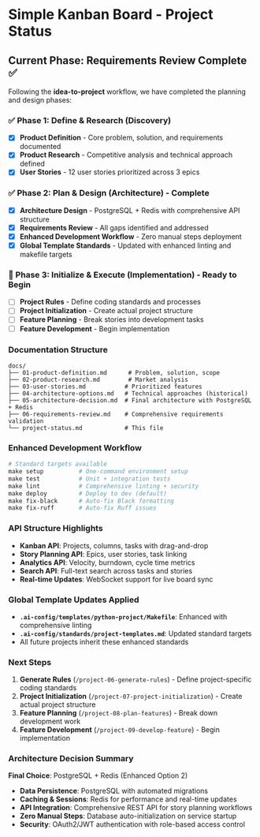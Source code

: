 # Simple Kanban Board - Project Status

## Current Phase: Requirements Review Complete ✅

Following the **idea-to-project** workflow, we have completed the planning and design phases:

### ✅ Phase 1: Define & Research (Discovery)
- [x] **Product Definition** - Core problem, solution, and requirements documented
- [x] **Product Research** - Competitive analysis and technical approach defined
- [x] **User Stories** - 12 user stories prioritized across 3 epics

### ✅ Phase 2: Plan & Design (Architecture) - Complete
- [x] **Architecture Design** - PostgreSQL + Redis with comprehensive API structure
- [x] **Requirements Review** - All gaps identified and addressed
- [x] **Enhanced Development Workflow** - Zero manual steps deployment
- [x] **Global Template Standards** - Updated with enhanced linting and makefile targets

### 🔄 Phase 3: Initialize & Execute (Implementation) - Ready to Begin
- [ ] **Project Rules** - Define coding standards and processes
- [ ] **Project Initialization** - Create actual project structure
- [ ] **Feature Planning** - Break stories into development tasks
- [ ] **Feature Development** - Begin implementation

### Documentation Structure
```
docs/
├── 01-product-definition.md      # Problem, solution, scope
├── 02-product-research.md        # Market analysis
├── 03-user-stories.md           # Prioritized features
├── 04-architecture-options.md   # Technical approaches (historical)
├── 05-architecture-decision.md  # Final architecture with PostgreSQL + Redis
├── 06-requirements-review.md    # Comprehensive requirements validation
└── project-status.md            # This file
```

### Enhanced Development Workflow
```makefile
# Standard targets available
make setup          # One-command environment setup
make test           # Unit + integration tests
make lint           # Comprehensive linting + security
make deploy         # Deploy to dev (default)
make fix-black      # Auto-fix Black formatting
make fix-ruff       # Auto-fix Ruff issues
```

### API Structure Highlights
- **Kanban API**: Projects, columns, tasks with drag-and-drop
- **Story Planning API**: Epics, user stories, task linking
- **Analytics API**: Velocity, burndown, cycle time metrics
- **Search API**: Full-text search across tasks and stories
- **Real-time Updates**: WebSocket support for live board sync

### Global Template Updates Applied
- **`.ai-config/templates/python-project/Makefile`**: Enhanced with comprehensive linting
- **`.ai-config/standards/project-templates.md`**: Updated standard targets
- All future projects inherit these enhanced standards

### Next Steps
1. **Generate Rules** (`/project-06-generate-rules`) - Define project-specific coding standards
2. **Project Initialization** (`/project-07-project-initialization`) - Create actual project structure
3. **Feature Planning** (`/project-08-plan-features`) - Break down development work
4. **Feature Development** (`/project-09-develop-feature`) - Begin implementation

### Architecture Decision Summary
**Final Choice**: PostgreSQL + Redis (Enhanced Option 2)
- **Data Persistence**: PostgreSQL with automated migrations
- **Caching & Sessions**: Redis for performance and real-time updates
- **API Integration**: Comprehensive REST API for story planning workflows
- **Zero Manual Steps**: Database auto-initialization on service startup
- **Security**: OAuth2/JWT authentication with role-based access control
